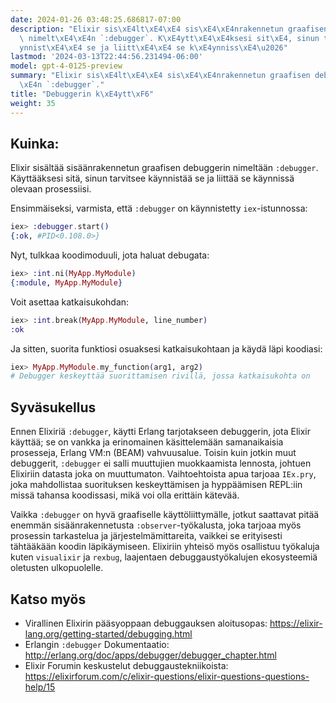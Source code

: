 ```yaml
---
date: 2024-01-26 03:48:25.686817-07:00
description: "Elixir sis\xE4lt\xE4\xE4 sis\xE4\xE4nrakennetun graafisen debuggerin\
  \ nimelt\xE4\xE4n `:debugger`. K\xE4ytt\xE4\xE4ksesi sit\xE4, sinun tarvitsee k\xE4\
  ynnist\xE4\xE4 se ja liitt\xE4\xE4 se k\xE4ynniss\xE4\u2026"
lastmod: '2024-03-13T22:44:56.231494-06:00'
model: gpt-4-0125-preview
summary: "Elixir sis\xE4lt\xE4\xE4 sis\xE4\xE4nrakennetun graafisen debuggerin nimelt\xE4\
  \xE4n `:debugger`."
title: "Debuggerin k\xE4ytt\xF6"
weight: 35
---
```


## Kuinka:
Elixir sisältää sisäänrakennetun graafisen debuggerin nimeltään `:debugger`. Käyttääksesi sitä, sinun tarvitsee käynnistää se ja liittää se käynnissä olevaan prosessiisi.

Ensimmäiseksi, varmista, että `:debugger` on käynnistetty `iex`-istunnossa:
```elixir
iex> :debugger.start()
{:ok, #PID<0.108.0>}
```

Nyt, tulkkaa koodimoduuli, jota haluat debugata:
```elixir
iex> :int.ni(MyApp.MyModule)
{:module, MyApp.MyModule}
```

Voit asettaa katkaisukohdan:
```elixir
iex> :int.break(MyApp.MyModule, line_number)
:ok
```

Ja sitten, suorita funktiosi osuaksesi katkaisukohtaan ja käydä läpi koodiasi:
```elixir
iex> MyApp.MyModule.my_function(arg1, arg2)
# Debugger keskeyttää suorittamisen rivillä, jossa katkaisukohta on
```

## Syväsukellus
Ennen Elixiriä `:debugger`, käytti Erlang tarjotakseen debuggerin, jota Elixir käyttää; se on vankka ja erinomainen käsittelemään samanaikaisia prosesseja, Erlang VM:n (BEAM) vahvuusalue. Toisin kuin jotkin muut debuggerit, `:debugger` ei salli muuttujien muokkaamista lennosta, johtuen Elixiriin datasta joka on muuttumaton. Vaihtoehtoista apua tarjoaa `IEx.pry`, joka mahdollistaa suorituksen keskeyttämisen ja hyppäämisen REPL:iin missä tahansa koodissasi, mikä voi olla erittäin kätevää.

Vaikka `:debugger` on hyvä graafiselle käyttöliittymälle, jotkut saattavat pitää enemmän sisäänrakennetusta `:observer`-työkalusta, joka tarjoaa myös prosessin tarkastelua ja järjestelmämittareita, vaikkei se erityisesti tähtääkään koodin läpikäymiseen. Elixiriin yhteisö myös osallistuu työkaluja kuten `visualixir` ja `rexbug`, laajentaen debuggaustyökalujen ekosysteemiä oletusten ulkopuolelle.

## Katso myös
- Virallinen Elixirin pääsyoppaan debuggauksen aloitusopas: https://elixir-lang.org/getting-started/debugging.html
- Erlangin `:debugger` Dokumentaatio: http://erlang.org/doc/apps/debugger/debugger_chapter.html
- Elixir Forumin keskustelut debuggaustekniikoista: https://elixirforum.com/c/elixir-questions/elixir-questions-questions-help/15
